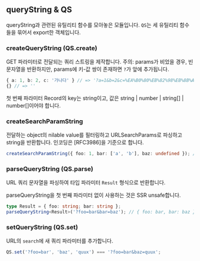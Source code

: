 ## queryString & QS

queryString과 관련된 유틸리티 함수를 모아놓은 모듈입니다. `QS`는 세 유틸리티 함수들을 묶어서 export한 객체입니다.

### createQueryString (QS.create)

GET 파라미터로 전달되는 쿼리 스트링을 제작합니다.
주의: params가 비었을 경우, 빈 문자열을 반환하지만, params에 키-값 쌍이 존재하면 `?`가 앞에 추가됩니다.

```ts
{ a: 1, b: 2, c: '가나다' } // => '?a=1&b=2&c=%EA%B0%80%EB%82%98%EB%8B%A4',
{} // => ''
```

첫 번째 파라미터 Record의 key는 string이고, 값은 string | number | string[] | number[]이어야 합니다.

### createSearchParamString

전달하는 object의 nilable value를 필터링하고 URLSearchParams로 파싱하고 string을 반환합니다. 인코딩은 [RFC3986]을 기준으로 합니다.

```ts
createSearchParamString({ foo: 1, bar: ['a', 'b'], baz: undefined }); // => foo=1&bar=a&bar=b
```

### parseQueryString (QS.parse)

URL 쿼리 문자열을 파싱하여 타입 파라미터 `Result` 형식으로 반환합니다.

parseQueryString을 첫 번째 파라미터 없이 사용하는 것은 SSR unsafe합니다.

```ts
type Result = { foo: string; bar: string };
parseQueryString<Result>('?foo=bar&bar=baz'); // { foo: bar, bar: baz }
```

### setQueryString (QS.set)

URL의 `search`에 새 쿼리 파라미터를 추가합니다.

```ts
QS.set('?foo=bar', 'baz', 'quux') === '?foo=bar&baz=quux';
```
